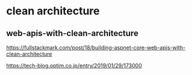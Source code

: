# clean architecture

## web-apis-with-clean-architecture

https://fullstackmark.com/post/18/building-aspnet-core-web-apis-with-clean-architecture

https://tech-blog.optim.co.jp/entry/2019/01/29/173000
